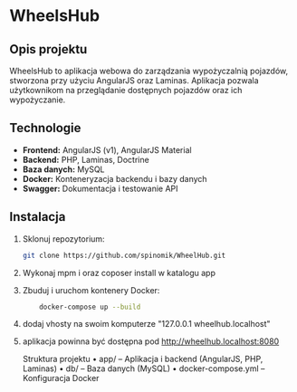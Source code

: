 # WheelsHub

## Opis projektu

WheelsHub to aplikacja webowa do zarządzania wypożyczalnią pojazdów, stworzona przy użyciu AngularJS oraz Laminas. Aplikacja pozwala użytkownikom na przeglądanie dostępnych pojazdów oraz ich wypożyczanie.

## Technologie

- **Frontend:** AngularJS (v1), AngularJS Material
- **Backend:** PHP, Laminas, Doctrine
- **Baza danych:** MySQL
- **Docker:** Konteneryzacja backendu i bazy danych
- **Swagger:** Dokumentacja i testowanie API

## Instalacja

1.  Sklonuj repozytorium:

    ```bash
    git clone https://github.com/spinomik/WheelHub.git

    ```

2.  Wykonaj mpm i oraz coposer install w katalogu app

3.  Zbuduj i uruchom kontenery Docker:

    ```bash
        docker-compose up --build
    ```

4.  dodaj vhosty na swoim komputerze "127.0.0.1 wheelhub.localhost"

5.  aplikacja powinna być dostępna pod http://wheelhub.localhost:8080

    Struktura projektu
    • app/ – Aplikacja i backend (AngularJS, PHP, Laminas)
    • db/ – Baza danych (MySQL)
    • docker-compose.yml – Konfiguracja Docker
